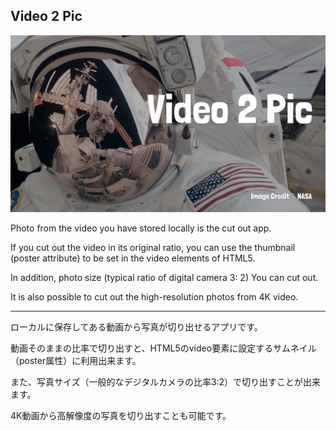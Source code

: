 Video 2 Pic
----------
![enter image description here](https://raw.githubusercontent.com/PonDad/Video2Pic/master/www/img/poster.png)

Photo from the video you have stored locally is the cut out app. 

If you cut out the video in its original ratio, you can use the thumbnail (poster attribute) to be set in the video elements of HTML5. 

In addition, photo size (typical ratio of digital camera 3: 2) You can cut out.

 It is also possible to cut out the high-resolution photos from 4K video.

---

ローカルに保存してある動画から写真が切り出せるアプリです。

動画そのままの比率で切り出すと、HTML5のvideo要素に設定するサムネイル（poster属性）に利用出来ます。

また、写真サイズ（一般的なデジタルカメラの比率3:2）で切り出すことが出来ます。

4K動画から高解像度の写真を切り出すことも可能です。